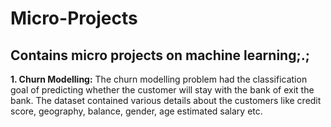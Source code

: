 # Micro-Projects
## **Contains micro projects on machine learning;.**;
**1. Churn Modelling:** The churn modelling problem had the classification goal of predicting whether the customer will stay with the bank of exit the bank. The dataset contained various details about the customers like credit score, geography, balance, gender, age estimated salary etc.
